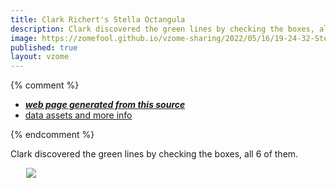 ```yaml
---
title: Clark Richert's Stella Octangula
description: Clark discovered the green lines by checking the boxes, all 6 of them.
image: https://zomefool.github.io/vzome-sharing/2022/05/16/19-24-32-StellaOctangulaClark/StellaOctangulaClark.png
published: true
layout: vzome
---
```


{% comment %}
 - [***web page generated from this source***](<https://zomefool.github.io/vzome-sharing/2022/05/16/StellaOctangulaClark-19-24-32.html>)
 - [data assets and more info](<https://github.com/zomefool/vzome-sharing/tree/main/2022/05/16/19-24-32-StellaOctangulaClark/>)
 
{% endcomment %}

Clark discovered the green lines by checking the boxes, all 6 of them.

<vzome-viewer style="width: 87%; height: 60vh; margin: 5%"
       src="https://zomefool.github.io/vzome-sharing/2022/05/16/19-24-32-StellaOctangulaClark/StellaOctangulaClark.vZome" >
  <img src="https://zomefool.github.io/vzome-sharing/2022/05/16/19-24-32-StellaOctangulaClark/StellaOctangulaClark.png" />
</vzome-viewer>
